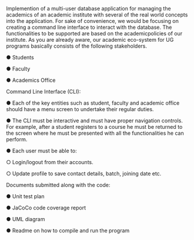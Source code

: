 Implemention of a multi-user database application for managing the academics of an academic institute with several of the real world concepts into the application. For sake of convenience, we would be focusing on creating a command line interface to interact with the database. The functionalities to be supported are based on the academicpolicies of our institute. As you are already aware, our academic eco-system for UG programs basically consists of the following stakeholders.

● Students

● Faculty

● Academics Office

Command Line Interface (CLI):

● Each of the key entities such as student, faculty and academic office should have a menu screen to undertake their regular duties.

● The CLI must be interactive and must have proper navigation controls. For example, after a student registers to a course he must be returned to the screen where he must be presented with all the functionalities he can perform.

● Each user must be able to:

○ Login/logout from their accounts.

○ Update profile to save contact details, batch, joining date etc.


Documents submitted along with the code:

● Unit test plan

● JaCoCo code coverage report

● UML diagram

● Readme on how to compile and run the program
